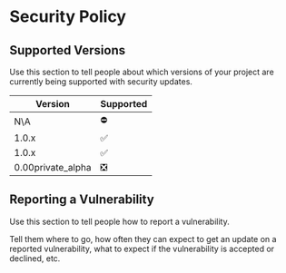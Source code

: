 # Security Policy

## Supported Versions

Use this section to tell people about which versions of your project are
currently being supported with security updates.

| Version | Supported          |
| ------- | ------------------ |
| N\A     | ⛔                 |
| 1.0.x   | :white_check_mark: |
| 1.0.x   | :white_check_mark: |
| 0.00private_alpha| ❎        |

## Reporting a Vulnerability

Use this section to tell people how to report a vulnerability.

Tell them where to go, how often they can expect to get an update on a
reported vulnerability, what to expect if the vulnerability is accepted or
declined, etc.
